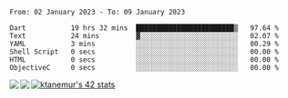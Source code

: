<!--START_SECTION:waka-->

```text
From: 02 January 2023 - To: 09 January 2023

Dart           19 hrs 32 mins  ████████████████████████▒   97.64 %
Text           24 mins         ▓░░░░░░░░░░░░░░░░░░░░░░░░   02.07 %
YAML           3 mins          ░░░░░░░░░░░░░░░░░░░░░░░░░   00.29 %
Shell Script   0 secs          ░░░░░░░░░░░░░░░░░░░░░░░░░   00.00 %
HTML           0 secs          ░░░░░░░░░░░░░░░░░░░░░░░░░   00.00 %
ObjectiveC     0 secs          ░░░░░░░░░░░░░░░░░░░░░░░░░   00.00 %
```

<!--END_SECTION:waka-->
<a href="https://github.com/anuraghazra/github-readme-stats">
  <img align="left" src="https://github-readme-stats.vercel.app/api?username=Tanesan&count_private=true&show_icons=true" />
<img align="left" src="https://github-readme-stats.vercel.app/api/top-langs/?username=Tanesan" />
</a>

[![ktanemur's 42 stats](https://badge42.vercel.app/api/v2/cl1wslf6s002109l771rng2w8/stats?cursusId=21&coalitionId=62)](https://github.com/JaeSeoKim/badge42)
